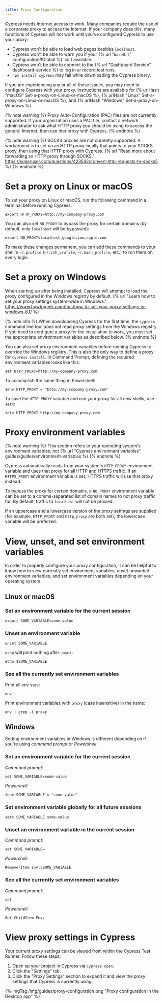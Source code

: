 ```yaml
---
title: Proxy Configuration
---
```


Cypress needs Internet access to work. Many companies require the use of a corporate proxy to access the Internet. If your company does this, many functions of Cypress will not work until you've configured Cypress to use your proxy:

* Cypress won't be able to load web pages besides `localhost`.
* Cypress won't be able to warn you if your {% url "`baseUrl`" configuration#Global %} isn't available.
* Cypress won't be able to connect to the {% url "Dashboard Service" dashboard-service %} to log in or record test runs.
* `npm install cypress` may fail while downloading the Cypress binary.

If you are experiencing any or all of these issues, you may need to configure Cypress with your proxy. Instructions are available for {% urlHash "macOS" Set-a-proxy-on-Linux-or-macOS %}, {% urlHash "Linux" Set-a-proxy-on-Linux-or-macOS %}, and {% urlHash "Windows" Set-a-proxy-on-Windows %}.

{% note warning %}
Proxy Auto-Configuration (PAC) files are not currently supported. If your organization uses a PAC file, contact a network administrator to ask what HTTP proxy you should be using to access the general Internet, then use that proxy with Cypress.
{% endnote %}

{% note warning %}
SOCKS proxies are not currently supported. A workaround is to set up an HTTP proxy locally that points to your SOCKS proxy, then using that HTTP proxy with Cypress. {% url "Read more about forwarding an HTTP proxy through SOCKS." https://superuser.com/questions/423563/convert-http-requests-to-socks5 %}
{% endnote %}

# Set a proxy on Linux or macOS

To set your proxy on Linux or macOS, run the following command in a terminal before running Cypress:

```shell
export HTTP_PROXY=http://my-company-proxy.com
```

You can also set `NO_PROXY` to bypass the proxy for certain domains (by default, only `localhost` will be bypassed):

```shell
export NO_PROXY=localhost,google.com,apple.com
```

To make these changes permanent, you can add these commands to your shell's `~/.profile` (`~/.zsh_profile`, `~/.bash_profile`, etc.) to run them on every login.

# Set a proxy on Windows

When starting up after being installed, Cypress will attempt to load the proxy configured in the Windows registry by default. {% url "Learn how to set your proxy settings system-wide in Windows." https://www.howtogeek.com/tips/how-to-set-your-proxy-settings-in-windows-8.1/ %}

{% note info %}
When downloading Cypress for the first time, the `cypress` command line tool *does not* read proxy settings from the Windows registry. If you need to configure a proxy for the installation to work, you must set the appropriate environment variables as described below.
{% endnote %}

You can also set proxy environment variables before running Cypress to override the Windows registry. This is also the only way to define a proxy for `cypress install`. In Command Prompt, defining the required environment variables looks like this:

```shell
set HTTP_PROXY=http://my-company-proxy.com
```

To accomplish the same thing in Powershell:

```shell
$env:HTTP_PROXY = "http://my-company-proxy.com"
```

To save the `HTTP_PROXY` variable and use your proxy for all new shells, use `setx`:

```shell
setx HTTP_PROXY http://my-company-proxy.com
```

# Proxy environment variables

{% note warning %}
This section refers to your operating system's environment variables, *not* {% url "Cypress environment variables" guides/guides/environment-variables %}
{% endnote %}

Cypress automatically reads from your system's `HTTP_PROXY` environment variable and uses that proxy for all HTTP and HTTPS traffic. If an `HTTPS_PROXY` environment variable is set, HTTPS traffic will use that proxy instead.

To bypass the proxy for certain domains, a `NO_PROXY` environment variable can be set to a comma-separated list of domain names to not proxy traffic for. By default, traffic to `localhost` will not be proxied.

If an uppercase and a lowercase version of the proxy settings are supplied (for example, `HTTP_PROXY` and `http_proxy` are both set), the lowercase variable will be preferred.

# View, unset, and set environment variables

In order to properly configure your proxy configuration, it can be helpful to know how to view currently set environment variables, unset unwanted environment variables, and set environment variables depending on your operating system.

## Linux or macOS

### Set an environment variable for the current session

```shell
export SOME_VARIABLE=some-value
```

### Unset an environment variable

```shell
unset SOME_VARIABLE
```

`echo` will print nothing after `unset`:

```shell
echo $SOME_VARIABLE
```

### See all the currently set environment variables

Print all env vars:

```shell
env
```

Print environment variables with `proxy` (case insensitive) in the name:

```shell
env | grep -i proxy
```

## Windows

Setting environment variables in Windows is different depending on if you're using *command prompt* or *Powershell*.

### Set an environment variable for the current session

*Command prompt:*

```shell
set SOME_VARIABLE=some-value
```

*Powershell:*

```shell
$env:SOME_VARIABLE = "some-value"
```

### Set environment variable globally for all future sessions

```shell
setx SOME_VARIABLE some-value
```

### Unset an environment variable in the current session

*Command prompt:*

```shell
set SOME_VARIABLE=
```

*Powershell:*

```shell
Remove-Item Env:\SOME_VARIABLE
```

### See all the currently set environment variables

*Command prompt:*

```shell
set
```

*Powershell:*

```shell
Get-ChildItem Env:
```

# View proxy settings in Cypress

Your current proxy settings can be viewed from within the Cypress Test Runner. Follow these steps:

1. Open up your project in Cypress via `cypress open`.
2. Click the "Settings" tab.
3. Click the "Proxy Settings" section to expand it and view the proxy settings that Cypress is currently using.

{% imgTag /img/guides/proxy-configuration.png "Proxy configuration in the Desktop app" %}